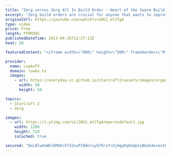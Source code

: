 ```yaml
---
title: "Zerg versus Zerg All In Build Order - Heart of the Swarm Build Order for StarCraft II"
excerpt: "Zerg build orders are crucial for anyone that wants to improve in StarCraft II: Heart of the Swarm. This time around however, instead of macro build orders for Zerg we take a look at an all in build that should work at every level of play. This should be a good all in for maps where the gas geysers in"
originalUrl: https://youtube.com/watch?v=2HU1_eYJTgA
type: video
price: Free
length: PT8M38S
publishedDateTime: 2013-04-26T12:27:13Z
heat: 50

featuredContent: "<iframe width=\"800\" height=\"500\" frameborder=\"0\" src=\"https://www.youtube.com/embed/2HU1_eYJTgA\" allow=\"accelerometer; autoplay; encrypted-media; gyroscope; picture-in-picture\" allowfullscreen></iframe>"

provider:
  name: LowkoTV
  domain: lowko.tv
  images:
    - url: https://everyday-cc.github.io/starcraft2/assets/images/organizations/lowko.tv-50x50.jpg
      width: 50
      height: 50

topics:
  - StarCraft 2
  - Zerg

images:
  - url: https://i.ytimg.com/vi/2HU1_eYJTgA/maxresdefault.jpg
    width: 1280
    height: 720
    isCached: true

secured: "QxL8lw4xWE+EMSKrkT32ouPI80nlsyG79rzf+XjHqyKqkbdp1uBGob4o+ex50A26Vqr60Z29SixJIeIpiz/oL8zJYwtTOCk8VCyOj7T6bwx3DRkL44aif3nfR7TILPjsXzwRWbPub/ZIl+owWIpVyBpacnDu5PrdTEE5ATBBFa6589r9M+/hPKg6dTH9FRBgnQrTAaRW88jNBW/5emzk8KquYcwx5LPKVvO/Jzszw63tH16l/7DDMzFrK1wvbtKTn9ianlyqQcyuYPkAqM6rSLNtK0moZQnl2Ft4GMbx4iKjNof6qiAmR2eBYPJXiDf67xKCWhu0yaTqBZCYwxftYhYdmQJ0VMHrkYC/5XVaQBKF6udKx70OpG22OFM/pZ4P9xMWAZd1VSO3kcmUBn9cWS8JGoGN/7gKfyQNEcEgDvI=;7r7iBvi0o+lgHwSF6ebKkg=="
---
```


